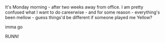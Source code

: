 It's Monday morning - after two weeks away from office. I am pretty confused what I want to do careerwise - and for some reason - everything's been mellow - guess things'd be different if someone played me Yellow?

imma go

RUNN!